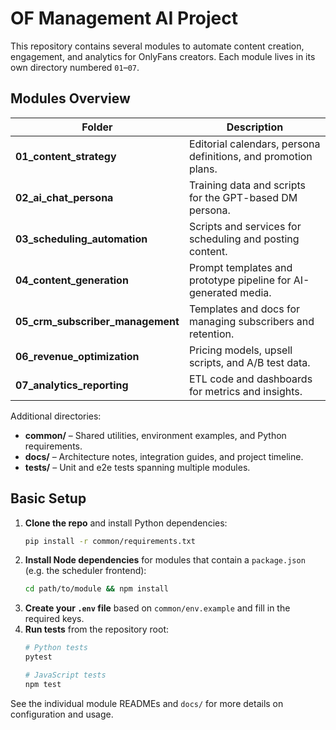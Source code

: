 # OF Management AI Project

This repository contains several modules to automate content creation, engagement, and analytics for OnlyFans creators. Each module lives in its own directory numbered `01`–`07`.

## Modules Overview

| Folder | Description |
| ------ | ----------- |
| **01_content_strategy** | Editorial calendars, persona definitions, and promotion plans. |
| **02_ai_chat_persona** | Training data and scripts for the GPT-based DM persona. |
| **03_scheduling_automation** | Scripts and services for scheduling and posting content. |
| **04_content_generation** | Prompt templates and prototype pipeline for AI-generated media. |
| **05_crm_subscriber_management** | Templates and docs for managing subscribers and retention. |
| **06_revenue_optimization** | Pricing models, upsell scripts, and A/B test data. |
| **07_analytics_reporting** | ETL code and dashboards for metrics and insights. |

Additional directories:

- **common/** – Shared utilities, environment examples, and Python requirements.
- **docs/** – Architecture notes, integration guides, and project timeline.
- **tests/** – Unit and e2e tests spanning multiple modules.

## Basic Setup

1. **Clone the repo** and install Python dependencies:
   ```bash
   pip install -r common/requirements.txt
   ```
2. **Install Node dependencies** for modules that contain a `package.json` (e.g. the scheduler frontend):
   ```bash
   cd path/to/module && npm install
   ```
3. **Create your `.env` file** based on `common/env.example` and fill in the required keys.
4. **Run tests** from the repository root:
   ```bash
   # Python tests
   pytest

   # JavaScript tests
   npm test
   ```

See the individual module READMEs and `docs/` for more details on configuration and usage.



